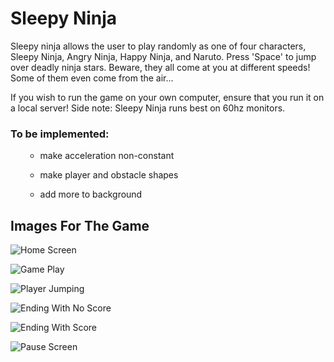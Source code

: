 # <h1>Sleepy Ninja</h1>

Sleepy ninja allows the user to play randomly as one of four characters, Sleepy Ninja, Angry Ninja, Happy Ninja, and Naruto.
Press 'Space' to jump over deadly ninja stars. Beware, they all come at you at different speeds! Some of them even come from the air...

If you wish to run the game on your own computer, ensure that you run it on a local server! 
Side note: Sleepy Ninja runs best on 60hz monitors.

<h3> To be implemented: </h3>
<ol>


- make acceleration non-constant


- make player and obstacle shapes  


- add more to background  


</ol>

<h2>Images For The Game</h2>

![Home Screen](images/SN_home_screen.png)

![Game Play](images/SN_gameplay_screen.png)

![Player Jumping](images/SN_jump.png)

![Ending With No Score](images/SN_ending_score0.png)

![Ending With Score](images/SN_ending_score.png)

![Pause Screen](images/SN_pause_screen.png)

